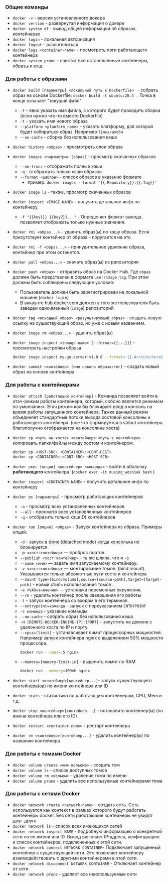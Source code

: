 
### Общие команды
-  `docker -v` - версия установленного докера
- `docker version` - развернутая информация о докере
- `docker system df` - вывод общей информации об образах, контейнерах
- `docker login` - локальная авторизация
- `docker logout` - разлогиниться
- `docker logs <container-name>` - посмотреть логи работающего контейнера
- `docker system prune` - очистит все остановленные контейнеры, образы и кэш.
### Для работы с образами
- `docker build [параметры] <локальный путь к Dockerfile> ` - собрать образ на основе Dockerfile: `docker build -t ubuntu:20.4 .`
  Точка в конце означает "текущий файл"
	- `-f` - явно указать имя файла, с которого будет проходить сборка (если нужно что-то вместо Dockerfile)
	- `-t` - указать имя нового образа
	- `--platform <planform_name>` - указать платформу, для которой будет собираться образ. Например `linux/amd64` 
	- `--no-cache` - сборка без использования кэша
	
- `docker history <образ>` - просмотреть слои образа
- `docker images <параметры> [образ]` - просмотр скачанных образов 
	- `--no-trunc` - отображать полные хэши
	- `-q` - отображать только хэши образов
	- `--format <шаблон>` - список образов в указанно формате
		- пример: `docker images --format '{{.Repository}}:{{.Tag}}'`
- `docker image ls` - также, просмотр скачанных образов
- `docker inspect <IMAGE-NAME>` -  получить детальное инфо по контейнеру.
	- `-f "{{key1}} {{key2}}..."` - Определяет формат вывода, позволяет отображать только нужные значения.
- `docker rmi <образ...>` - удалить  образ(ы) по хэшу образа. Если присутствует контейнер от образа - поругается на это
- `docker rmi -f <образ...>` - принудительное удаление образа, контейнер при этом останется.
- `docker pull <образ...>` - скачать образ(ы) из репозитория 
- `docker push <образ>` - отправить образ на Docker Hub. Где `образ` должен быть представлен в формате `user/image:tag`. При этом должны быть соблюдены следующие условия:
	- Пользователь должен быть зарегистрирован на локальной машине (`docker login`)
	- В аккаунте hub.docker.com должен у того же пользователя быть заведен одноименный (`image`) репозиторий.
- `docker tag <исходный_образ> <результирующий_образ>` - создать новую ссылку на существующий  образ, но уже с новым названием. 
- `docker image rm <образ...>` - удалить образ(ы)
- `docker image inspect <inmage-name> [--format={{...}}]` - просмотреть настройки образа
	```bash 
	docker image inspect my-go-server:v1.0.0 --format='{{.Architecture}}/{{.Os}}'
	```

- `docker commit <контейнер> [имя нового образа:тег]` - создать новый образ на основе контейнера




### Для работы с контейнерами
- `docker attach [работающий контейнер]` - Команда позволяет войти в этач-режим работы контейнера, который, собсно является режимом по умолчанию.  Этач режим как бы блокирует ввод в консоль на время работы запущенного контейнера. Тажке данный режим объединяет стандартные потоки вывода хостовой консолины и работающего контейнера. (все что формируется в stdout контейнера благополучно отображается на консолине хоста)  

- `docker cp <путь на хосте> <контейнер>:<путь в контейнере>` - копировать папки/файлы между хостом и контейнером.
	```bash
	docker cp <HOST-SRC> <CONTAINER>:<CONT-DEST>
	docker cp <CONTAINER>:<CONT-SRC> <HOST-SCR>
	```
- `docker exec [опции] <контейнер> <команда>` - войти в оболочку **работающего** контейнера. (`docker exec -it musing_wozniak bash` ) 
- `docker inspect <CONTAINER-NAME>` -  получить детальное инфо по контейнеру
- `docker ps [параметры]` - просмотр работающих контейнеров
	- `-a` - просмотр всех установленных контейнеров
	- `--all` - просмотр всех установленных контейнеров
	- `-q` - отобразить только хэш(ID) контейнеров
- `docker run [опции] <образ>` - Запуск контейнера из образа.
	Примеры опций:
	- `-d` - запуск в фоне (detached mode) когда консолька не блокируется.
	- `-p <хост:контейнер>` — проброс портов.
	- `--publish <хост:контейнер>` - та же шляпа, что и `-p`
	- `--name <имя>` — задать имя запускаемому контейнеру.
	- `-v <хост:контейнер>` — монтирование томов. (bind mount). Указываются только абсолютные пути хоста и контейнера
	- `--mount type=[bind/volume],source=[source-path],target=[target-path]` - новый стиль использования томов .
	- `-e <VAR=значение>` — установка переменных окружения.
	- `--rm` - удалить контейнер после завершения его работы
	- `-t` - запуск контейнера со входом в его терминал 
	- `--entrypoint=команда` - запуск с переуказанием `ENTRYPOINT`
	- `-c команда` - указание команды
	- `--no-cache` - собрать образ без использования кэша
	- `-H [REMOTE-DOCKER-ENGINE-IP]:[PORT]` - запустить на демоне с удалонного хоста по IP и порту.
	- `--cpus=[limit]` - устанавливает лимит процессорных мощностей.
		Например запуск контейнера nginx с  выделением 50%  мощности процессора.
		```bash
		docker run --cpus=.5 nginx 
		```
	- `--memory=[memory-limit-in]` - выделить лимит по RAM
		```bash
		docker run --memory=100mb nginx
		```

- `docker start <контейнер>[контейнер...]`- запуск существующего контейнера(ов) по имени контейнера или ID 
- `docker stats` - статистика по работающим контейнерам,  CPU, Mem и т.д.
- `docker stop <контейнер>[контейнер...]` - остановить контейнер(ы) (по имени контейнера или его ID)
- `docker restart <container-name>` - рестарт контейнера

- `docker rm <контейнер>[контейнер...]` - удалить контейнер(ы)  по названию контейнера
### Для работы с томами Docker
- `docker volume create <имя вольюма>` - создать том
- `docker volume ls` - список доступных томов
- `docker volume rm <вольюм>` - удаление тома по имени 
- `docker volume prune` - удалить все   используемые контейнерами тома

### Для работы с сетями Docker
- `docker network create <network-name>` - создать сеть. Сеть используется как контекст в рамках которого будут работать контейнеры docker. Без сети работающие контейнеры не увидят друг-друга
- `docker network ls` - список всех имеющихся сетей
- `docker network inspect NAME` - подробную информацию о конкретной сети по ее имени или ID. Вывод включает IP-адреса, конфигурацию и список контейнеров, подключенных к этой сети.
- `docker network connect NETWORK CONTAINER`- Подключает запущенный контейнер к существующей сети. Это позволяет контейнеру взаимодействовать с другими контейнерами в этой сети.
- `docker network disconnect NETWORK CONTAINER` - Отключает контейнер от сети.
- `docker network prune` - удаляет все неиспользуемые сети
